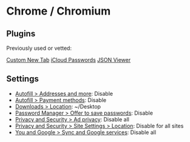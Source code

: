 # Chrome / Chromium

## Plugins

Previously used or vetted:

[Custom New Tab](https://chromewebstore.google.com/detail/custom-new-tab/lfjnnkckddkopjfgmbcpdiolnmfobflj)
[iCloud Passwords](https://chromewebstore.google.com/detail/icloud-passwords/pejdijmoenmkgeppbflobdenhhabjlaj)
[JSON Viewer](https://chromewebstore.google.com/detail/json-viewer/gbmdgpbipfallnflgajpaliibnhdgobh)

## Settings

- [Autofill > Addresses and more](chrome://settings/payments): Disable
- [Autofill > Payment methods](chrome://settings/payments): Disable
- [Downloads > Location](chrome://settings/downloads): ~/Desktop
- [Password Manager > Offer to save passwords](chrome://password-manager/settings): Disable
- [Privacy and Security > Ad privacy](chrome://settings/adPrivacy): Disable all
- [Privacy and Security > Site Settings > Location](chrome://settings/content/location?search=location): Disable for all sites
- [You and Google > Sync and Google services](chrome://settings/syncSetup): Disable all
